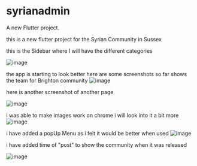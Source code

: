# syrianadmin

A new Flutter project.

this is a new flutter project for the Syrian Community in Sussex 

this is the Sidebar where I will have the different categories 

![image](https://github.com/Amjadyabroudi128/syriancommunity/assets/61939508/d5cdabfb-3a9c-4b4e-8ed8-e66a30489660)

the app is starting to look better 
here are some screenshots so far 
shows the team for Brighton community
![image](https://github.com/Amjadyabroudi128/syriancommunity/assets/61939508/9fffb693-5c62-40d8-b5ab-d7b246ddcb9f)

here is another screenshot of another page 

![image](https://github.com/Amjadyabroudi128/syriancommunity/assets/61939508/4c2090e7-5f36-43d0-860d-10be819325f1)

i was able to make images work on chrome i will look into it a bit more
![image](https://github.com/Amjadyabroudi128/syriancommunity/assets/61939508/8be25117-36df-41cc-ba2a-e1d4cf559e6a)

i have added a popUp Menu as i felt it would be better when used 
![image](https://github.com/Amjadyabroudi128/syriancommunity/assets/61939508/c6da1b8e-b92f-4879-a3a6-369db4e5c8b9)

i have added time of "post" to show the community when it was released 

![image](https://github.com/Amjadyabroudi128/syriancommunity/assets/61939508/6f3d7b1a-5f33-400e-9bed-c19729b6ba52)



